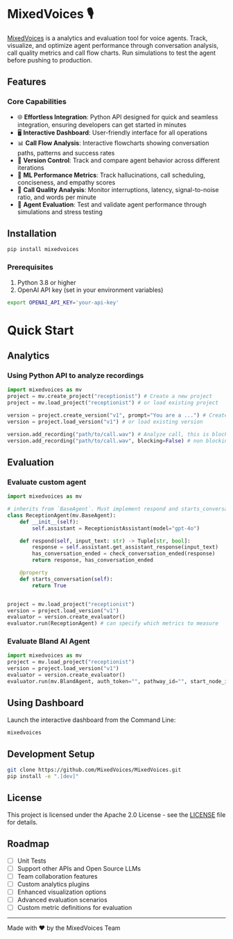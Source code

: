 # MixedVoices 🎙️

[MixedVoices](https://www.mixedvoices.xyz) is a analytics and evaluation tool for voice agents. Track, visualize, and optimize agent performance through conversation analysis, call quality metrics and call flow charts. Run simulations to test the agent before pushing to production.

## Features

### Core Capabilities
- 🌐 **Effortless Integration**: Python API designed for quick and seamless integration, ensuring developers can get started in minutes
- 🖥️ **Interactive Dashboard**: User-friendly interface for all operations
- 📊 **Call Flow Analysis**: Interactive flowcharts showing conversation paths, patterns and success rates
- 🔄 **Version Control**: Track and compare agent behavior across different iterations
- 🎯 **ML Performance Metrics**: Track hallucinations, call scheduling, conciseness, and empathy scores
- 📱 **Call Quality Analysis**: Monitor interruptions, latency, signal-to-noise ratio, and words per minute
- 🧪 **Agent Evaluation**: Test and validate agent performance through simulations and stress testing

## Installation

```bash
pip install mixedvoices
```

### Prerequisites
1. Python 3.8 or higher
2. OpenAI API key (set in your environment variables)

```bash
export OPENAI_API_KEY='your-api-key'
```

# Quick Start

## Analytics
### Using Python API to analyze recordings
```python
import mixedvoices as mv
project = mv.create_project("receptionist") # Create a new project
project = mv.load_project("receptionist") # or load existing project

version = project.create_version("v1", prompt="You are a ...") # Create a version
version = project.load_version("v1") # or load existing version

version.add_recording("path/to/call.wav") # Analyze call, this is blocking, takes a few seconds
version.add_recording("path/to/call.wav", blocking=False) # non blocking mode in a separate thread, instantaneous

```

## Evaluation
### Evaluate custom agent
```python
import mixedvoices as mv

# inherits from `BaseAgent`. Must implement respond and starts_conversation
class ReceptionAgent(mv.BaseAgent):
    def __init__(self):
        self.assistant = ReceptionistAssistant(model="gpt-4o")

    def respond(self, input_text: str) -> Tuple[str, bool]:
        response = self.assistant.get_assistant_response(input_text)
        has_conversation_ended = check_conversation_ended(response)
        return response, has_conversation_ended

    @property
    def starts_conversation(self):
        return True


project = mv.load_project("receptionist")
version = project.load_version("v1")
evaluator = version.create_evaluator()
evaluator.run(ReceptionAgent) # can specify which metrics to measure
```

### Evaluate Bland AI Agent
```python
import mixedvoices as mv
project = mv.load_project("receptionist")
version = project.load_version("v1")
evaluator = version.create_evaluator()
evaluator.run(mv.BlandAgent, auth_token="", pathway_id="", start_node_id="") 
```

## Using Dashboard
Launch the interactive dashboard from the Command Line:
```bash
mixedvoices
```

## Development Setup
```bash
git clone https://github.com/MixedVoices/MixedVoices.git
pip install -e ".[dev]"
```

## License

This project is licensed under the Apache 2.0 License - see the [LICENSE](LICENSE) file for details.

## Roadmap
- [ ] Unit Tests
- [ ] Support other APIs and Open Source LLMs
- [ ] Team collaboration features
- [ ] Custom analytics plugins
- [ ] Enhanced visualization options
- [ ] Advanced evaluation scenarios
- [ ] Custom metric definitions for evaluation

---
Made with ❤️ by the MixedVoices Team
